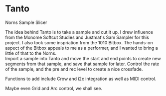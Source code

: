 # Tanto
Norns Sample Slicer


The idea behind Tanto is to take a sample and cut it up.  I drew influence from the Monome Softcut Studies and Justmat's Sam Sampler for this project.  I also took some inspriation from the 1010 Bitbox.  The hands-on aspect of the Bitbox appeals to me as a performer, and I wanted to bring a little of that to the Norns.  
Import a sample into Tanto and move the start and end points to create new segments from that sample, and save that sample for later.  Control the rate of the sample, and the pre and rec level to create a nice crossfade.  

Functions to add include Crow and i2c integration as well as MIDI control.  

Maybe even Grid and Arc control, we shall see.
